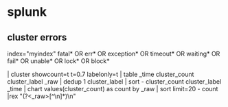 # splunk

## cluster errors
index="myindex"  fatal* OR err* OR exception* OR timeout* OR waiting* OR fail* OR unable* OR lock* OR block*

| cluster showcount=t t=0.7 labelonly=t | table _time cluster_count cluster_label _raw  | dedup 1 cluster_label | sort - cluster_count cluster_label _time  | chart values(cluster_count) as count by _raw  | sort limit=20 - count 
|rex "(?<_raw>[^\n]*)\n"
